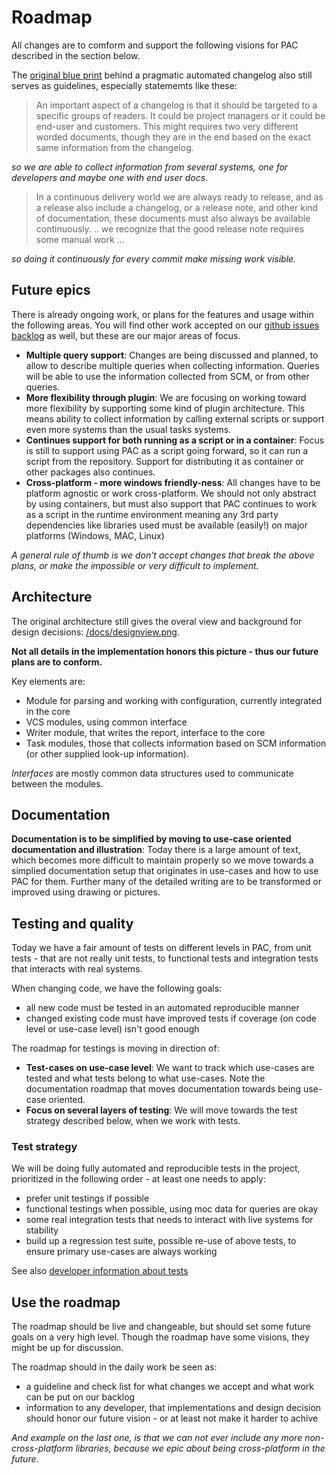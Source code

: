 # Roadmap

All changes are to comform and support the following visions for PAC described in the section below.

The [original blue print](/docs/BluePrint.md) behind a pragmatic automated changelog also still serves as guidelines, especially statememts like these:

> An important aspect of a changelog is that it should be targeted to a specific groups of readers. It could be project managers or it could be end-user and customers. This might requires two very different worded documents, though they are in the end based on the exact same information from the changelog.

_so we are able to collect information from several systems, one for developers and maybe one with end user docs_.

> In a continuous delivery world we are always ready to release, and as a release also include a changelog, or a release note, and other kind of documentation, these documents must also always be available continuously. .. we recognize that the good release note requires some manual work ...

_so doing it continuously for every commit make missing work visible._



## Future epics

There is already ongoing work, or plans for the features and usage within the following areas. You will find other work accepted on our [github issues backlog](https://github.com/Praqma/Praqmatic-Automated-Changelog/issues?q=is%3Aopen+is%3Aissue+milestone%3Abacklog) as well, but these are our major areas of focus.


* **Multiple query support**: Changes are being discussed and planned, to allow to describe multiple queries when collecting information. Queries will be able to use the information collected from SCM, or from other queries.
* **More flexibility through plugin**: We are focusing on working toward more flexibility by supporting some kind of plugin architecture. This means ability to collect information by calling external scripts or support even more systems than the usual tasks systems.
* **Continues support for both running as a script or in a container**: Focus is still to support using PAC as a script going forward, so it can run a script from the repository. Support for distributing it as container or other packages also continues.
* **Cross-platform - more windows friendly-ness**: All changes have to be platform agnostic or work cross-platform. We should not only abstract by using containers, but must also support that PAC continues to work as a script in the runtime environment meaning any 3rd party dependencies like libraries used must be available (easily!) on major platforms (Windows, MAC, Linux)

_A general rule of thumb is we don't accept changes that break the above plans, or make the impossible or very difficult to implement._

## Architecture

The original architecture still gives the overal view and background for design decisions: [/docs/designview.png](/docs/designview.png).

**Not all details in the implementation honors this picture - thus our future plans are to conform.**

Key elements are:

* Module for parsing and working with configuration, currently integrated in the core
* VCS modules, using common interface
* Writer module, that writes the report, interface to the core
* Task modules, those that collects information based on SCM information (or other supplied look-up information).

_Interfaces_ are mostly common data structures used to communicate between the modules.


## Documentation

**Documentation is to be simplified by moving to use-case oriented documentation and illustration**: Today there is a large amount of text, which becomes more difficult to maintain properly so we move towards a simplied documentation setup that originates in use-cases and how to use PAC for them. Further many of the detailed writing are to be transformed or improved using drawing or pictures.

## Testing and quality

Today we have a fair amount of tests on different levels in PAC, from unit tests - that are not really unit tests, to functional tests and integration tests that interacts with real systems.

When changing code, we have the following goals:

* all new code must be tested in an automated reproducible manner
* changed existing code must have improved tests if coverage (on code level or use-case level) isn't good enough

The roadmap for testings is moving in direction of:

* **Test-cases on use-case level**: We want to track which use-cases are tested and what tests belong to what use-cases. Note the documentation roadmap that moves documentation towards being use-case oriented.
* **Focus on several layers of testing**: We will move towards the test strategy described below, when we work with tests.

### Test strategy

We will be doing fully automated and reproducible tests in the project, prioritized in the following order - at least one needs to apply:

* prefer unit testings if possible
* functional testings when possible, using moc data for queries are okay
* some real integration tests that needs to interact with live systems for stability
* build up a regression test suite, possible re-use of above tests, to ensure primary use-cases are always working

See also [developer information about tests](/docs/developer_info.md#tests)


## Use the roadmap

The roadmap should be live and changeable, but should set some future goals on a very high level. Though the roadmap have some visions, they might be up for discussion.

The roadmap should in the daily work be seen as:

* a guideline and check list for what changes we accept and what work can be put on our backlog
* information to any developer, that implementations and design decision should honor our future vision - or at least not make it harder to achive


_And example on the last one, is that we can not ever include any more non-cross-platform libraries, because we epic about being cross-platform in the future_.
